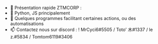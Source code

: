- 👋 Présentation rapide ZTMCORP :
- 🌱 Python, JS principalement
- 💞️ Quelques programmes facilitant certaines actions, ou des automatisations
- 📫 Contactez nous sur discord : ! MrCyci6#5505 / Toto’ 木#1337 / le z.#5834 / Tomtom6119#3406

